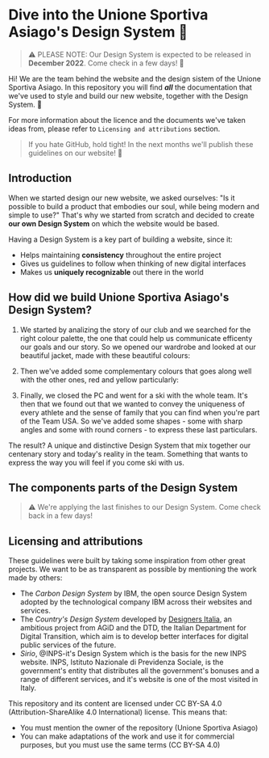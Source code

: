 # Dive into the Unione Sportiva Asiago's Design System :rocket:
> ⚠ PLEASE NOTE: Our Design System is expected to be released in **December 2022**. Come check in a few days! 🙌

Hi! We are the team behind the website and the design sistem of the Unione Sportiva Asiago. In this repository you will find **_all_** the documentation that we've used to style and build our new website, together with the Design System. :raised_hands:

For more information about the licence and the documents we've taken ideas from, please refer to `Licensing and attributions` section.
> If you hate GitHub, hold tight! In the next months we'll publish these guidelines on our website! 🤞

## Introduction
When we started design our new website, we asked ourselves: "Is it possible to build a product that embodies our soul, while being modern and simple to use?" 
That's why we started from scratch and decided to create **our own Design System** on which the website would be based.

Having a Design System is a key part of building a website, since it:
- Helps maintaining **consistency** throughout the entire project
- Gives us guidelines to follow when thinking of new digital interfaces
- Makes us **uniquely recognizable** out there in the world

## How did we build Unione Sportiva Asiago's Design System?
1. We started by analizing the story of our club and we searched for the right colour palette, the one that could help us communicate efficenty our goals and our story. So we opened our wardrobe and looked at our beautiful jacket, made with these beautiful colours:

<!-- Inserisci immagine blu, rosso e giallo-->

2. Then we've added some complementary colours that goes along well with the other ones, red and yellow particularly:

<!-- Immagine altri colori-->

3. Finally, we closed the PC and went for a ski with the whole team. It's then that we found out that we wanted to convey the uniqueness of every athlete and the sense of family that you can find when you're part of the Team USA. So we've added some shapes - some with sharp angles and some with round corners - to express these last particulars.

The result? A unique and distinctive Design System that mix together our centenary story and today's reality in the team. Something that wants to express the way you will feel if you come ski with us.

## The components parts of the Design System
> ⚠️ We're applying the last finishes to our Design System. Come check back in a few days!
<!-- ### Typography
### Colours
### Icons
### Spacing -->

## Licensing and attributions
These guidelines were built by taking some inspiration from other great projects. We want to be as transparent as possible by mentioning the work made by others:
- The _Carbon Design System_ by IBM, the open source Design System adopted by the technological company IBM across their websites and services.
- The _Country's Design System_ developed by [Designers Italia](https://designers.italia.it), an ambitious project from AGiD and the DTD, the Italian Department for Digital Transition, which aim is to develop better interfaces for digital public services of the future.
- _Sirio_, @INPS-it's Design System which is the basis for the new INPS website. INPS, Istituto Nazionale di Previdenza Sociale, is the government's entity that distributes all the government's bonuses and a range of different services, and it's website is one of the most visited in Italy. 

This repository and its content are licensed under CC BY-SA 4.0 (Attribution-ShareAlike 4.0 International) license. This means that:
- You must mention the owner of the repository (Unione Sportiva Asiago)
- You can make adaptations of the work and use it for commercial purposes, but you must use the same terms (CC BY-SA 4.0)
<!-- ## Unione Sportiva Asiago's commitment to inclusion, diversity and accessibility
Here, at the Digital Team and in the whole club, we want to let everyone join our family. That's why our website will comply with the regulations in matter of accessibility. Also, we'll try to use a neutral language to be as inclusive as possible in our communications - personal or general: that's why we encourage you to specify your pronouns when reachin us.

Wherever you are in the world, we want to let you know that this is a safe place for you. Freedom is whithin you. -->

